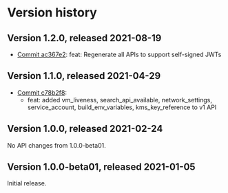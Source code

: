 # Version history

## Version 1.2.0, released 2021-08-19

- [Commit ac367e2](https://github.com/googleapis/google-cloud-dotnet/commit/ac367e2): feat: Regenerate all APIs to support self-signed JWTs

## Version 1.1.0, released 2021-04-29

- [Commit c78b2f8](https://github.com/googleapis/google-cloud-dotnet/commit/c78b2f8):
  - feat: added vm_liveness, search_api_available, network_settings, service_account, build_env_variables, kms_key_reference to v1 API

## Version 1.0.0, released 2021-02-24

No API changes from 1.0.0-beta01.

## Version 1.0.0-beta01, released 2021-01-05

Initial release.
